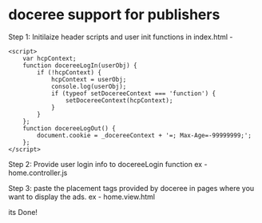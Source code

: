 doceree support for publishers
==============================

Step 1:
  Initilaize header scripts and user init functions in index.html - 
  <script src='https://dr15zo9o33078.cloudfront.net/script/render-header.js'></script>
    <script>
        var hcpContext;
        function docereeLogIn(userObj) {
            if (!hcpContext) {
                hcpContext = userObj;
                console.log(userObj);
                if (typeof setDocereeContext === 'function') {
                    setDocereeContext(hcpContext);
                }
            }
        };
        function docereeLogOut() {
            document.cookie = _docereeContext + '=; Max-Age=-99999999;';
        };
    </script>

Step 2: 
    Provide user login info to docereeLogin function
    ex - home.controller.js

Step 3: 
    paste the placement tags provided by doceree in pages where you want to display the ads.
    ex - home.view.html


its Done!